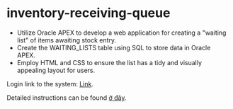 # inventory-receiving-queue
- Utilize Oracle APEX to develop a web application for creating a "waiting list" of items awaiting stock entry.
- Create the WAITING_LISTS table using SQL to store data in Oracle APEX.
- Employ HTML and CSS to ensure the list has a tidy and visually appealing layout for users.

Login link to the system: [Link](https://apex.oracle.com/pls/apex/r/tx_dev/inventory/danh-s%C3%A1ch-theo-d%C3%B5i-h%C3%A0ng-ch%E1%BB%9D).

Detailed instructions can be found [ở đây](https://apex.oracle.com/pls/apex/r/tx_dev/inventory/danh-s%C3%A1ch-theo-d%C3%B5i-h%C3%A0ng-ch%E1%BB%9D).

